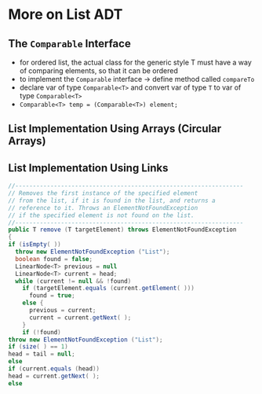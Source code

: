 # More on List ADT

## The ```Comparable``` Interface
* for ordered list, the actual class for the generic style T must have a way of comparing elements, so that it can be ordered
* to implement the ```Comparable``` interface -> define method called ```compareTo```
* declare var of type ```Comparable<T>``` and convert var of type ```T``` to var of type ```Comparable<T>```
* ```Comparable<T> temp = (Comparable<T>) element;```

## List Implementation Using Arrays (Circular Arrays)

## List Implementation Using Links
```java
//-----------------------------------------------------------------
// Removes the first instance of the specified element
// from the list, if it is found in the list, and returns a
// reference to it. Throws an ElementNotFoundException
// if the specified element is not found on the list.
//-----------------------------------------------------------------
public T remove (T targetElement) throws ElementNotFoundException
{
if (isEmpty( ))
  throw new ElementNotFoundException ("List");
  boolean found = false;
  LinearNode<T> previous = null
  LinearNode<T> current = head;
  while (current != null && !found)
    if (targetElement.equals (current.getElement( )))
      found = true;
    else {
      previous = current;
      current = current.getNext( );
    }   
    if (!found)
throw new ElementNotFoundException ("List");
if (size( ) == 1)
head = tail = null;
else
if (current.equals (head))
head = current.getNext( );
else
```
